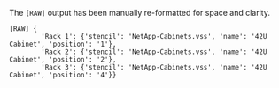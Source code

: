 

The `[RAW]` output has been manually re-formatted for space and clarity.
```Python:Racks
[RAW] {
        'Rack 1': {'stencil': 'NetApp-Cabinets.vss', 'name': '42U Cabinet', 'position': '1'},
        'Rack 2': {'stencil': 'NetApp-Cabinets.vss', 'name': '42U Cabinet', 'position': '2'},
        'Rack 3': {'stencil': 'NetApp-Cabinets.vss', 'name': '42U Cabinet', 'position': '4'}}
```

